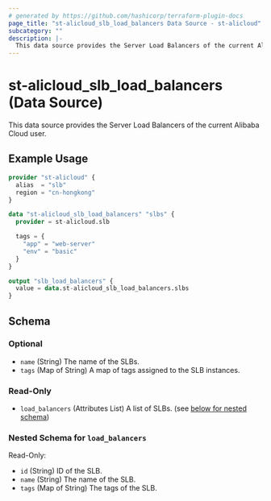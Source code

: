 ```yaml
---
# generated by https://github.com/hashicorp/terraform-plugin-docs
page_title: "st-alicloud_slb_load_balancers Data Source - st-alicloud"
subcategory: ""
description: |-
  This data source provides the Server Load Balancers of the current Alibaba Cloud user.
---
```


# st-alicloud_slb_load_balancers (Data Source)

This data source provides the Server Load Balancers of the current Alibaba Cloud user.

## Example Usage

```terraform
provider "st-alicloud" {
  alias  = "slb"
  region = "cn-hongkong"
}

data "st-alicloud_slb_load_balancers" "slbs" {
  provider = st-alicloud.slb

  tags = {
    "app" = "web-server"
    "env" = "basic"
  }
}

output "slb_load_balancers" {
  value = data.st-alicloud_slb_load_balancers.slbs
}
```

<!-- schema generated by tfplugindocs -->
## Schema

### Optional

- `name` (String) The name of the SLBs.
- `tags` (Map of String) A map of tags assigned to the SLB instances.

### Read-Only

- `load_balancers` (Attributes List) A list of SLBs. (see [below for nested schema](#nestedatt--load_balancers))

<a id="nestedatt--load_balancers"></a>
### Nested Schema for `load_balancers`

Read-Only:

- `id` (String) ID of the SLB.
- `name` (String) The name of the SLB.
- `tags` (Map of String) The tags of the SLB.


